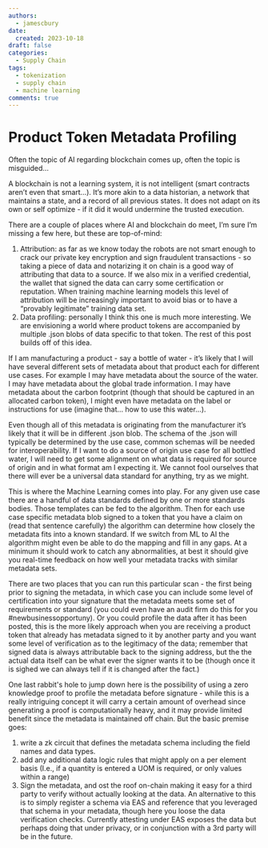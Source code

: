 ```yaml
---
authors:
  - jamescbury
date:
  created: 2023-10-18
draft: false
categories:
  - Supply Chain
tags:
  - tokenization
  - supply chain
  - machine learning
comments: true
---
```


# Product Token Metadata Profiling

Often the topic of AI regarding blockchain comes up, often the topic is misguided…

A blockchain is not a learning system, it is not intelligent (smart contracts aren’t even that smart…).  It’s more akin to a data historian, a network that maintains a state, and a record of all previous states.  It does not adapt on its own or self optimize - if it did it would undermine the trusted execution.

<!-- more -->

There are a couple of places where AI and blockchain do meet, I’m sure I’m missing a few here, but these are top-of-mind:

1) Attribution: as far as we know today the robots are not smart enough to crack our private key encryption and sign fraudulent transactions - so taking a piece of data and notarizing it on chain is a good way of attributing that data to a source.  If we also mix in a verified credential, the wallet that signed the data can carry some certification or reputation.  When training machine learning models this level of attribution will be increasingly important to avoid bias or to have a “provably legitimate” training data set.
2) Data profiling:  personally I think this one is much more interesting.  We are envisioning a world where product tokens are accompanied by multiple .json blobs of data specific to that token.  The rest of this post builds off of this idea.

If I am manufacturing a product - say a bottle of water - it’s likely that I will have several different sets of metadata about that product each for different use cases.  For example I may have metadata about the source of the water.  I may have metadata about the global trade information. I may have metadata about the carbon footprint (though that should be captured in an allocated carbon token), I might even have metadata on the label or instructions for use (imagine that… how to use this water…).

Even though all of this metadata is originating from the manufacturer it’s likely that it will be in different .json blob.  The schema of the .json will typically be determined by the use case, common schemas will be needed for interoperability.  If I want to do a source of origin use case for all bottled water, I will need to get some alignment on what data is required for source of origin and in what format am I expecting it.  We cannot fool ourselves that there will ever be a universal data standard for anything, try as we might.

This is where the Machine Learning comes into play.  For any given use case there are a handful of data standards defined by one or more standards bodies.  Those templates can be fed to the algorithm.  Then for each use case specific metadata blob signed to a token that you have a claim on (read that sentence carefully) the algorithm can determine how closely the metadata fits into a known standard. If we switch from ML to AI the algorithm might even be able to do the mapping and fill in any gaps.  At a minimum it should work to catch any abnormalities, at best it should give you real-time feedback on how well your metadata tracks with similar metadata sets.

There are two places that you can run this particular scan - the first being prior to signing the metadata, in which case you can include some level of certification into your signature that the metadata meets some set of requirements or standard (you could even have an audit firm do this for you #newbusinessopportuny).  Or you could profile the data after it has been posted, this is the more likely approach when you are receiving a product token that already has metadata signed to it by another party and you want some level of verification as to the legitimacy of the data; remember that signed data is always attributable back to the signing address, but the the actual data itself can be what ever the signer wants it to be (though once it is sighed we can always tell if it is changed after the fact.)

One last rabbit's hole to jump down here is the possibility of using a zero knowledge proof to profile the metadata before signature - while this is a really intriguing concept it will carry a certain amount of overhead since generating a proof is computationally heavy, and it may provide limited benefit since the metadata is maintained off chain. But the basic premise goes:

1) write a zk circuit that defines the metadata schema including the field names and data types.
2) add any additional data logic rules that might apply on a per element basis (I.e., if a quantity is entered a UOM is required, or only values within a range)
3) Sign the metadata, and ost the roof on-chain making it easy for a third party to verify without actually looking at the data.
An alternative to this is to simply register a schema via EAS and reference that you leveraged that schema in your metadata, though here you loose the data verification checks.  Currently attesting under EAS exposes the data but perhaps doing that under privacy, or in conjunction with a 3rd party will be in the future.
